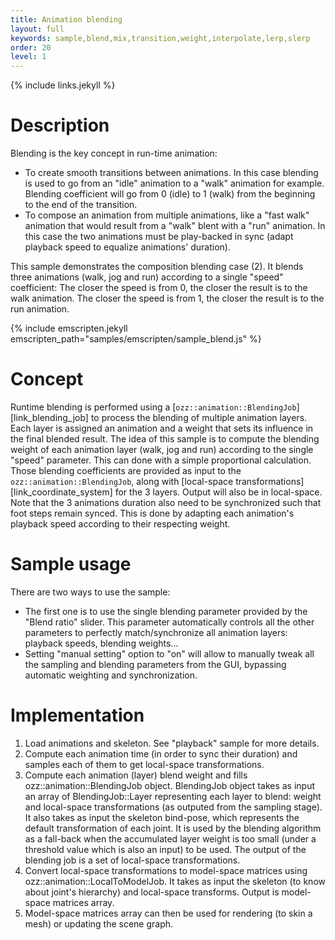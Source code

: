 ```yaml
---
title: Animation blending
layout: full
keywords: sample,blend,mix,transition,weight,interpolate,lerp,slerp
order: 20
level: 1
---
```


{% include links.jekyll %}

Description
===========

Blending is the key concept in run-time animation:

- To create smooth transitions between animations. In this case blending is used to go from an "idle" animation to a "walk" animation for example. Blending coefficient will go from 0 (idle) to 1 (walk) from the beginning to the end of the transition.
- To compose an animation from multiple animations, like a "fast walk" animation that would result from a "walk" blent with a "run" animation. In this case the two animations must be play-backed in sync (adapt playback speed to equalize animations' duration).

This sample demonstrates the composition blending case (2). It blends three animations (walk, jog and run) according to a single "speed" coefficient: The closer the speed is from 0, the closer the result is to the walk animation. The closer the speed is from 1, the closer the result is to the run animation.

{% include emscripten.jekyll emscripten_path="samples/emscripten/sample_blend.js" %}

Concept
=======

Runtime blending is performed using a [`ozz::animation::BlendingJob`][link_blending_job] to process the blending of multiple animation layers. Each layer is assigned an animation and a weight that sets its influence in the final blended result.
The idea of this sample is to compute the blending weight of each animation layer (walk, jog and run) according to the single "speed" parameter. This can done with a simple proportional calculation. Those blending coefficients are provided as input to the `ozz::animation::BlendingJob`, along with [local-space transformations][link_coordinate_system] for the 3 layers. Output will also be in local-space.
Note that the 3 animations duration also need to be synchronized such that foot steps remain synced. This is done by adapting each animation's playback speed according to their respecting weight.

Sample usage
============

There are two ways to use the sample:
- The first one is to use the single blending parameter provided by the "Blend ratio" slider. This parameter automatically controls all the other parameters to perfectly match/synchronize all animation layers: playback speeds, blending weights...
- Setting "manual setting" option to "on" will allow to manually tweak all the sampling and blending parameters from the GUI, bypassing automatic weighting and synchronization.

Implementation
==============
1. Load animations and skeleton. See "playback" sample for more details.
2. Compute each animation time (in order to sync their duration) and samples each of them to get local-space transformations.
3. Compute each animation (layer) blend weight and fills ozz::animation::BlendingJob object. BlendingJob object takes as input an array of BlendingJob::Layer representing each layer to blend: weight and local-space transformations (as outputed from the sampling stage). It also takes as input the skeleton bind-pose, which represents the default transformation of each joint. It is used by the blending algorithm as a fall-back when the accumulated layer weight is too small (under a threshold value which is also an input) to be used. The output of the blending job is a set of local-space transformations.
4. Convert local-space transformations to model-space matrices using ozz::animation::LocalToModelJob. It takes as input the skeleton (to know about joint's hierarchy) and local-space transforms. Output is model-space matrices array.
5. Model-space matrices array can then be used for rendering (to skin a mesh) or updating the scene graph.